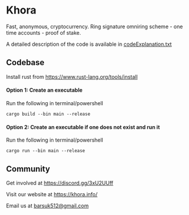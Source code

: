 # Khora

Fast, anonymous, cryptocurrency. 
Ring signature omniring scheme - one time accounts - proof of stake. 

A detailed description of the code is available in [codeExplanation.txt](codeExplanation.txt)

## Codebase


Install rust from https://www.rust-lang.org/tools/install

#### Option 1: Create an executable
Run the following in terminal/powershell
```
cargo build --bin main --release
```
#### Option 2: Create an executable if one does not exist and run it
Run the following in terminal/powershell
```
cargo run --bin main --release
```

## Community

Get involved at https://discord.gg/3xU2UUff

Visit our website at https://khora.info/

Email us at barsuk512@gmail.com